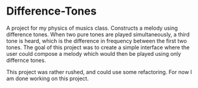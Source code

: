 Difference-Tones
================

A project for my physics of musics class. Constructs a melody using difference tones.
When two pure tones are played simultaneously, a third tone is heard, which is the difference in frequency between the first two tones.
The goal of this project was to create a simple interface where the user could compose a melody which would then be played using only differnce tones.

This project was rather rushed, and could use some refactoring. For now I am done working on this project.
